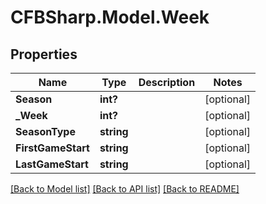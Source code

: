 # CFBSharp.Model.Week
## Properties

Name | Type | Description | Notes
------------ | ------------- | ------------- | -------------
**Season** | **int?** |  | [optional] 
**_Week** | **int?** |  | [optional] 
**SeasonType** | **string** |  | [optional] 
**FirstGameStart** | **string** |  | [optional] 
**LastGameStart** | **string** |  | [optional] 

[[Back to Model list]](../README.md#documentation-for-models) [[Back to API list]](../README.md#documentation-for-api-endpoints) [[Back to README]](../README.md)

